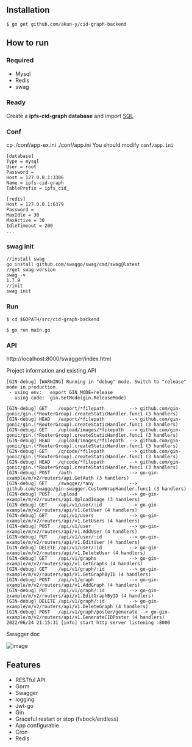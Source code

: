 ## Installation
```
$ go get github.com/akun-y/cid-graph-backend
```

## How to run

### Required

- Mysql
- Redis
- swag

### Ready

Create a **ipfs-cid-graph database** and import [SQL](https://github.com/akun-y/cid-graph-backend/blob/master/docs/sql/blog.sql)

### Conf
cp ./conf/app-ex.ini ./conf/app.ini
You should modify `conf/app.ini`

```
[database]
Type = mysql
User = root
Password =
Host = 127.0.0.1:3306
Name = ipfs-cid-graph
TablePrefix = ipfs_cid_

[redis]
Host = 127.0.0.1:6379
Password =
MaxIdle = 30
MaxActive = 30
IdleTimeout = 200
...
```

### swag init
```
//install swag
go install github.com/swaggo/swag/cmd/swag@latest
//get swag version
swag -v
1.7.9
//init
swag init
```
### Run
```
$ cd $GOPATH/src/cid-graph-backend

$ go run main.go 
```

### API

http://localhost:8000/swagger/index.html

Project information and existing API

```
[GIN-debug] [WARNING] Running in "debug" mode. Switch to "release" mode in production.
 - using env:   export GIN_MODE=release
 - using code:  gin.SetMode(gin.ReleaseMode)

[GIN-debug] GET    /export/*filepath         --> github.com/gin-gonic/gin.(*RouterGroup).createStaticHandler.func1 (3 handlers)
[GIN-debug] HEAD   /export/*filepath         --> github.com/gin-gonic/gin.(*RouterGroup).createStaticHandler.func1 (3 handlers)
[GIN-debug] GET    /upload/images/*filepath  --> github.com/gin-gonic/gin.(*RouterGroup).createStaticHandler.func1 (3 handlers)
[GIN-debug] HEAD   /upload/images/*filepath  --> github.com/gin-gonic/gin.(*RouterGroup).createStaticHandler.func1 (3 handlers)
[GIN-debug] GET    /qrcode/*filepath         --> github.com/gin-gonic/gin.(*RouterGroup).createStaticHandler.func1 (3 handlers)
[GIN-debug] HEAD   /qrcode/*filepath         --> github.com/gin-gonic/gin.(*RouterGroup).createStaticHandler.func1 (3 handlers)
[GIN-debug] POST   /auth                     --> go-gin-example/m/v2/routers/api.GetAuth (3 handlers)
[GIN-debug] GET    /swagger/*any             --> github.com/swaggo/gin-swagger.CustomWrapHandler.func1 (3 handlers)
[GIN-debug] POST   /upload                   --> go-gin-example/m/v2/routers/api.UploadImage (3 handlers)
[GIN-debug] GET    /api/v1/user/:id          --> go-gin-example/m/v2/routers/api/v1.GetUser (4 handlers)
[GIN-debug] GET    /api/v1/users             --> go-gin-example/m/v2/routers/api/v1.GetUsers (4 handlers)
[GIN-debug] POST   /api/v1/user              --> go-gin-example/m/v2/routers/api/v1.AddUser (4 handlers)
[GIN-debug] PUT    /api/v1/user/:id          --> go-gin-example/m/v2/routers/api/v1.EditUser (4 handlers)
[GIN-debug] DELETE /api/v1/user/:id          --> go-gin-example/m/v2/routers/api/v1.DeleteUser (4 handlers)
[GIN-debug] GET    /api/v1/graphs            --> go-gin-example/m/v2/routers/api/v1.GetGraphs (4 handlers)
[GIN-debug] GET    /api/v1/graph/:id         --> go-gin-example/m/v2/routers/api/v1.GetGraphByID (4 handlers)
[GIN-debug] POST   /api/v1/graph             --> go-gin-example/m/v2/routers/api/v1.AddGraph (4 handlers)
[GIN-debug] PUT    /api/v1/graph/:id         --> go-gin-example/m/v2/routers/api/v1.EditGraphByID (4 handlers)
[GIN-debug] DELETE /api/v1/graph/:id         --> go-gin-example/m/v2/routers/api/v1.DeleteGraph (4 handlers)
[GIN-debug] POST   /api/v1/graph/poster/generate --> go-gin-example/m/v2/routers/api/v1.GenerateCIDPoster (4 handlers)
2022/06/24 21:15:31 [info] start http server listening :8000
```
Swagger doc

![image](https://user-images.githubusercontent.com/3693411/175558495-a0649cc5-174b-4727-a57d-1839d8143aaf.png)


## Features

- RESTful API
- Gorm
- Swagger
- logging
- Jwt-go
- Gin
- Graceful restart or stop (fvbock/endless)
- App configurable
- Cron
- Redis
